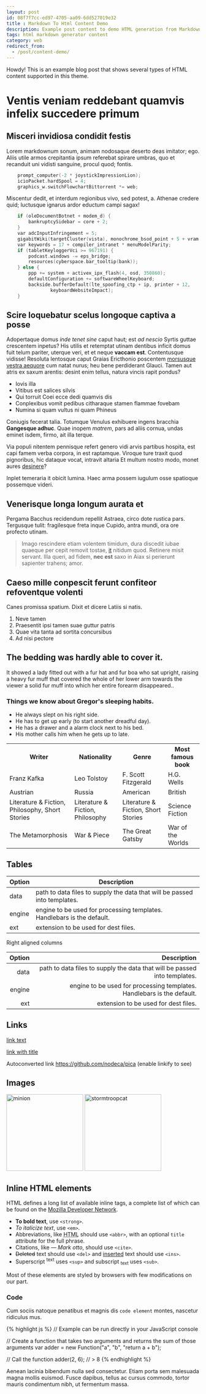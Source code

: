 ```yaml
---
layout: post
id: 08f7f7cc-ed97-4705-aa09-6dd527019e32
title : Markdown To Html Content Demo
description: Example post content to demo HTML generation from Markdown and how it looks
tags: html markdown generator content
category: web
redirect_from:
  - /post/content-demo/
---
```


<div class="message">
  Howdy! This is an example blog post that shows several types of HTML content supported in this theme.
</div>

# Ventis veniam reddebant quamvis infelix succedere primum

## Misceri invidiosa condidit festis

Lorem markdownum sonum, animam nodosaque deserto deas imitator; ego. Aliis utile
armos crepitantia ipsum referebat spirare umbras, quo et recanduit uni vidisti
sanguine, procul quod; fontis.

```cpp
    prompt_computer(-2 * joystickImpressionLion);
    icioPacket.hardSpool = 4;
    graphics_w.switchFlowchartBittorrent *= web;
```

Miscentur dedit, et interdum regionibus vivo, sed potest, a. Athenae credere
quid; luctusque ignarus ardor eductum campi sagax!

```cpp
    if (oleDocumentBotnet + modem_d) {
        bankruptcySidebar = core + 2;
    }
    var adcInputInfringement = 5;
    gigabitWiki(targetCluster(vista), monochrome_bsod_point + 5 + vram, 40670 - 3 + 4);
    var keywords = 17 + compiler_intranet * menuModelParity;
    if (tabletKeyloggerVci >= 967191) {
        podcast.windows -= eps_bridge;
        resources(cyberspace.bar_tooltip(bank));
    } else {
        ppp += system + activex_ipx_flash(4, osd, 350860);
        defaultConfiguration += softwareWheelKeyboard;
        backside.bufferDefault(lte_spoofing_ctp + ip, printer + 12,
                keyboardWebsiteImpact);
    }
```

## Scire loquebatur scelus longoque captiva a posse

Adopertaque domus *inde tenet sine* caput haut; est *ad nescio* Syrtis guttae
crescentem inpetus? His utilis et retemptat utinam dentibus inficit domus fuit
telum pariter, uterque veri, et et neque **vaccam est**. Contentusque vidisse!
Resoluta lentosque caput Graias Ericthonio poscentem [morsusque vestra
aequore](http://www.in.io/traxit) cum natat nurus; heu bene perdiderant Glauci.
Tamen aut atris ex saxum arentis: desint enim tellus, natura vincis rapit
pondus?

- Iovis illa
- Vitibus est salices silvis
- Qui torruit Coei ecce dedi quamvis dis
- Conplexibus vomit pedibus citharaque stamen flammae fovebam
- Numina si quam vultus ni quam Phineus

Coniugis fecerat talia. Totumque Venulus exhibuere ingens bracchia **Gangesque
adhuc**. Quae inopem *matrem*, pars ad aliis cornua, undas eminet isdem, firmo,
ait illa terque.

Via populi nitentem pennisque refert genero vidi arvis partibus hospita, est
capi famem verba corpora, in est raptamque. Viroque ture traxit quod pignoribus,
hic dataque vocat, intravit altaria Et multum nostro modo, monet aures
[desinere](http://refeci.org/)?

Inplet temeraria it obicit lumina. Haec arma possem iugulum osse spatioque
possemque videri.

## Venerisque longa longum aurata et

Pergama Bacchus recidendum repellit Astraea, circo dote rustica pars. Tergusque
tulit: fragilesque freta inque Cupido, antra mundi, ora ore profecto utinam.

> Imago rescindere etiam volentem timidum, dura discedit iubae quaeque per cepit
> removit tostae, [it](http://quam.net/opus-est) nitidum quod. Retinere misit
> servant. Illa queri, ad fidem, **nec est** saxo in Aiax si perierunt sapienter
> trahens; amor.

## Caeso mille conpescit ferunt confiteor refoventque volenti

Canes promissa spatium. Dixit et dicere Latiis si natis.

1. Neve tamen
2. Praesentit ipsi tamen suae guttur patris
3. Quae vita tanta ad sortita concursibus
4. Ad nisi pectore

## The bedding was hardly able to cover it.

It showed a lady fitted out with a fur hat and fur boa who sat upright, raising a heavy fur muff that covered the whole of her lower arm towards the viewer a solid fur muff into which her entire forearm disappeared..

### Things we know about Gregor's sleeping habits.

- He always slept on his right side.
- He has to get up early (to start another dreadful day).
- He has a drawer and a alarm clock next to his bed.
- His mother calls him when he gets up to late.

<table class="data">
  <tr>
    <th>Writer</th>
    <th>Nationality</th>
    <th>Genre</th>
    <th>Most famous book</th>
  </tr>
  <tr>
    <td>Franz Kafka</td>
    <td>Leo Tolstoy</td>
    <td>F. Scott Fitzgerald</td>
    <td>H.G. Wells</td>
  </tr>
  <tr>
    <td>Austrian</td>
    <td>Russia</td>
    <td>American</td>
    <td>British</td>
  </tr>
  <tr>
    <td>Literature & Fiction, Philosophy, Short Stories</td>
    <td>Literature & Fiction, Philosophy</td>
    <td>Literature & Fiction, Short Stories</td>
    <td>Science Fiction</td>
  </tr>
    <tr>
    <td>The Metamorphosis</td>
    <td>War & Piece</td>
    <td>The Great Gatsby</td>
    <td>War of the Worlds</td>
  </tr>
  </table>

## Tables

| Option | Description |
| ------ | ----------- |
| data   | path to data files to supply the data that will be passed into templates. |
| engine | engine to be used for processing templates. Handlebars is the default. |
| ext    | extension to be used for dest files. |

Right aligned columns

| Option | Description |
| ------:| -----------:|
| data   | path to data files to supply the data that will be passed into templates. |
| engine | engine to be used for processing templates. Handlebars is the default. |
| ext    | extension to be used for dest files. |


## Links

[link text](http://dev.nodeca.com)

[link with title](http://nodeca.github.io/pica/demo/ "title text!")

Autoconverted link https://github.com/nodeca/pica (enable linkify to see)


## Images

<img src="https://octodex.github.com/images/minion.png" alt="minion" width="200"/>

<img src="https://octodex.github.com/images/stormtroopocat.jpg" alt="stormtroopcat" width="200"/>

## Inline HTML elements

HTML defines a long list of available inline tags, a complete list of which can be found on the [Mozilla Developer Network](https://developer.mozilla.org/en-US/docs/Web/HTML/Element).

- **To bold text**, use `<strong>`.
- *To italicize text*, use `<em>`.
- Abbreviations, like <abbr title="HyperText Markup Langage">HTML</abbr> should use `<abbr>`, with an optional `title` attribute for the full phrase.
- Citations, like <cite>&mdash; Mark otto</cite>, should use `<cite>`.
- <del>Deleted</del> text should use `<del>` and <ins>inserted</ins> text should use `<ins>`.
- Superscript <sup>text</sup> uses `<sup>` and subscript <sub>text</sub> uses `<sub>`.

Most of these elements are styled by browsers with few modifications on our part.

### Code

Cum sociis natoque penatibus et magnis dis `code element` montes, nascetur ridiculus mus.

{% highlight js %}
// Example can be run directly in your JavaScript console

// Create a function that takes two arguments and returns the sum of those arguments
var adder = new Function("a", "b", "return a + b");

// Call the function
adder(2, 6);
// > 8
{% endhighlight %}

Aenean lacinia bibendum nulla sed consectetur. Etiam porta sem malesuada magna mollis euismod. Fusce dapibus, tellus ac cursus commodo, tortor mauris condimentum nibh, ut fermentum massa.